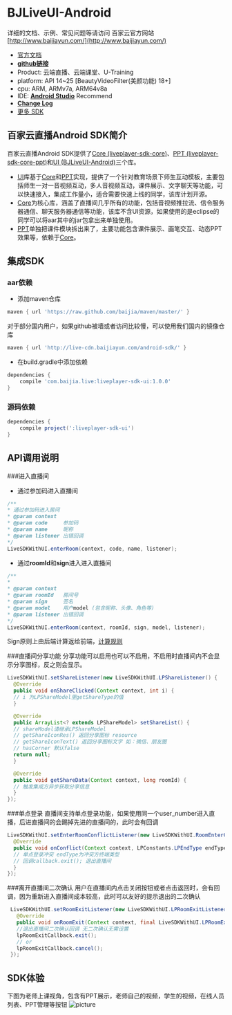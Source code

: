BJLiveUI-Android
===============
详细的文档、示例、常见问题等请访问 百家云官方网站 [http://www.baijiayun.com/](http://www.baijiayun.com/)

- [官方文档](http://dev.baijiayun.com/default/wiki/index)
- **[github链接](https://github.com/baijia/BJLiveCore-Android)**
- Product: 云端直播、云端课堂、U-Training
- platform: API 14~25  [BeautyVideoFilter(美颜功能) 18+]
- cpu: ARM, ARMv7a, ARM64v8a
- IDE: **[Android Studio](https://developer.android.com/studio/index.html)** Recommend
- **[Change Log](https://github.com/baijia/BJLiveUI-Android/blob/master/CHANGELOG.md)**
- [更多 SDK](https://github.com/baijia)

## 百家云直播Android SDK简介
百家云直播Android SDK提供了[Core (liveplayer-sdk-core)](https://github.com/baijia/BJLiveCore-Android)、[PPT (liveplayer-sdk-core-ppt)](link_ppt)和[UI (BJLiveUI-Android)](https://github.com/baijia/BJLiveUI-Android)三个库。

- [UI](https://github.com/baijia/BJLiveUI-Android)库基于[Core](https://github.com/baijia/BJLiveCore-Android)和[PPT](link_ppt)实现，提供了一个针对教育场景下师生互动模板，主要包括师生一对一音视频互动，多人音视频互动，课件展示、文字聊天等功能，可以快速接入，集成工作量小，适合需要快速上线的同学，该库计划开源。
- [Core](https://github.com/baijia/BJLiveCore-Android)为核心库，涵盖了直播间几乎所有的功能，包括音视频推拉流、信令服务器通信、聊天服务器通信等功能，该库不含UI资源，如果使用的是eclipse的同学可以将aar其中的jar包拿出来单独使用。
- [PPT](link_ppt)单独把课件模块拆出来了，主要功能包含课件展示、画笔交互、动态PPT效果等，依赖于[Core](https://github.com/baijia/BJLiveCore-Android)。

## 集成SDK
### aar依赖
* 添加maven仓库
```groovy
maven { url 'https://raw.github.com/baijia/maven/master/' }
```
对于部分国内用户，如果github被墙或者访问比较慢，可以使用我们国内的镜像仓库
```groovy
maven { url 'http://live-cdn.baijiayun.com/android-sdk/' }
```
* 在build.gradle中添加依赖
```groovy
dependencies {
	compile 'com.baijia.live:liveplayer-sdk-ui:1.0.0'
}
```
### 源码依赖
```groovy
dependencies {
	compile project(':liveplayer-sdk-ui')
}
```

## API调用说明
###进入直播间
* 通过参加码进入直播间
```java
/**
* 通过参加码进入房间
* @param context
* @param code     参加码
* @param name     昵称
* @param listener 出错回调
*/
LiveSDKWithUI.enterRoom(context, code, name, listener);
```
* 通过**roomId**和**sign**进入进入直播间
```java
/**
*
* @param context
* @param roomId   房间号
* @param sign     签名
* @param model    用户model (包含昵称、头像、角色等)
* @param listener 出错回调
*/
LiveSDKWithUI.enterRoom(context, roomId, sign, model, listener);
```
Sign原则上由后端计算返给前端，[计算规则](http://dev.baijiayun.com/default/wiki/detail/4#h3)

###直播间分享功能
分享功能可以启用也可以不启用，不启用时直播间内不会显示分享图标，反之则会显示。
```java
LiveSDKWithUI.setShareListener(new LiveSDKWithUI.LPShareListener() {
  @Override
  public void onShareClicked(Context context, int i) {
  // i 为LPShareModel里getShareType的值
  }

  @Override
  public ArrayList<? extends LPShareModel> setShareList() {
  // shareModel请继承LPShareModel
  // getShareIconRes() 返回分享图标 resource
  // getShareIconText() 返回分享图标文字 如：微信、朋友圈
  // hasCorner 默认false
  return null;
  }

  @Override
  public void getShareData(Context context, long roomId) {
  // 触发集成方异步获取分享信息
  }
});
```
###单点登录
直播间支持单点登录功能，如果使用同一个user_number进入直播，后进直播间的会踢掉先进的直播间的，此时会有回调
```java
LiveSDKWithUI.setEnterRoomConflictListener(new LiveSDKWithUI.RoomEnterConflictListener() {
  @Override
  public void onConflict(Context context, LPConstants.LPEndType endType, final LiveSDKWithUI.LPRoomExitCallback callback) {
  // 单点登录冲突 endType为冲突方终端类型
  // 回调callback.exit(); 退出直播间
  }
});
```
###离开直播间二次确认
用户在直播间内点击关闭按钮或者点击返回时，会有回调，因为重新进入直播间成本较高，此时可以友好的提示退出的二次确认
```java
 LiveSDKWithUI.setRoomExitListener(new LiveSDKWithUI.LPRoomExitListener() {
   @Override
   public void onRoomExit(Context context, final LiveSDKWithUI.LPRoomExitCallback lpRoomExitCallback) {
   //退出直播间二次确认回调 无二次确认无需设置
   lpRoomExitCallback.exit();
   // or
   lpRoomExitCallback.cancel();
 });
```

## SDK体验
下图为老师上课视角，包含有PPT展示，老师自己的视频，学生的视频，在线人员列表、PPT管理等按钮
![picture](http://imgs.genshuixue.com/0baijiatools/32fc8da1adbb260d1d44031c57130ffa/teacher_verti.png@480h_270w_1e_1c)

